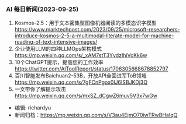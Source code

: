 ### AI 每日新闻(2023-09-25)

1. Kosmos-2.5：用于文本密集型图像机器阅读的多模态识字模型 https://www.marktechpost.com/2023/09/25/microsoft-researchers-introduce-kosmos-2-5-a-multimodal-literate-model-for-machine-reading-of-text-intensive-images/
2. 企业使用LLM的四种LLMOps架构模式 https://mp.weixin.qq.com/s/_xAM7stT3YvdzIhiVcKk6w
3. 10个ChatGPT提示，提高您的工作效率 https://twitter.com/AIToolReport/status/1706305668678852797
4. 百川智能发布Baichuan2-53B，开放API全面进军ToB领域 https://mp.weixin.qq.com/s/7gFCnPgox0lJ6ISBJKDj3Q
5. 一文带你了解提示攻击 https://mp.weixin.qq.com/s/mxSZ_dCgwZ6muv5V3x7wGw

* 编辑: richardyu
* 新闻归档：https://mp.weixin.qq.com/s/V3au4EjmO70iwTRwBHaIqQ